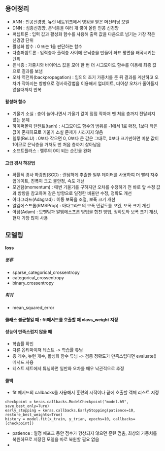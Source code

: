 ## 용어정리
- ANN : 인공신경망, 뉴런 네트워크에서 영감을 받은 머신러닝 모델
- DNN : 심층신경망, 은닉층을 여러 개 쌓아 올린 인공 신경망
- 퍼셉트론 : 입력 값과 활성화 함수를 사용해 출력 값을 다음으로 넘기는 가장 작은 신경망 단위
- 활성화 함수 : 0 또는 1을 판단하는 함수
- 다층퍼셉트론 : 입력층과 출력층 사이에 은닉층을 만들어 좌표 평면을 왜곡시키는 단위
- 은닉층 : 가중치와 바이어스 값을 모아 한 번 더 시그모이드 함수를 이용해 최종 값으로 결과를 보냄
- 오차 역전파(backpropagation) : 임의의 초기 가중치를 준 뒤 결과를 계산하고 오차가 작아지는 방향으로 경사하강법을 이용해서 업데이트, 더이상 오차가 줄어들지 않을때까지 반복

#### 활성화 함수
- 기울기 소실 : 층이 늘어나면서 기울기 값이 점점 작아져 맨 처음 층까지 전달되지 않는 문제
- 하이퍼볼릭 탄젠트(tanh) : 시그모이드 함수의 범위를 -1에서 1로 확장, 1보다 작은 값이 존재하므로 기울기 소실 문제가 사라지지 않음
- 렐루(ReLU) : 0보다 작으면 0, 0보다 큰 값은 그대로, 0보다 크기만하면 미분 값이 1이므로 은닉층을 거쳐도 맨 처음 층까지 살아남음
- 소프트플러스 : 렐루의 0이 되는 순간을 완화

#### 고급 경사 하강법
- 확률적 경사 하강법(SGD) : 랜덤하게 추출한 일부 데이터를 사용하여 더 빨리 자주 업데이트, 진폭이 크고 불안정, 속도 개선
- 모멘텀(momentum) : 매번 기울기를 구하지만 오차를 수정하기 전 바로 앞 수정 값과 방향을 참고하여 같은 방향으로 일정한 비율만 수정, 정확도 개선
- 아다그라드(Adagrad) : 이동 보폭을 조절, 보폭 크기 개선
- 알엠에스프롭(RMSProp) : 아다그라드의 보폭 민감도를 보완, 보폭 크기 개선
- 아담(Adam) : 모멘텀과 알엠에스프롭 방법을 합친 방법, 정확도와 보폭 크기 개선, 현재 가장 많이 사용

## 모델링
#### loss
##### 분류
- sparse_categorical_crossentropy
- categorical_crossentropy
- binary_crossentropy
##### 회귀
- mean_squared_error

#### 클래스 불균형일 때 : fit메서드를 호출할 때 class_weight 지정
#### 성능이 만족스럽지 않을 때 
- 학습률 확인
- 다른 옵티마이저 테스트 -> 학습률 튜닝
- 층 개수, 뉴런 개수, 활성화 함수 튜닝
-> 검증 정확도가 만족스럽다면 evaluate()메서드 사용
- 테스트 세트에서 튜닝하면 일반화 오차를 매우 낙관적으로 추정
#### 콜백
- fit 메서드의 callbacks를 사용해서 훈련의 시작이나 끝에 호출할 객체 리스트 지정
```
checkpoint = keras.callbacks.ModelCheckpoint("model.h5", save_best_only=Ture)
early_stopping = keras.callbacks.EarlyStopping(patience=10, restore_best_weights=True)
history = model.fit(x_train, y_trian, epochs=10, callbacks=[checkpoint])
```
- patience : 일정 에포크 동안 점수가 향상되지 않으면 훈련 멈춤, 최상의 가중치를 복원하므로 저장된 모델을 따로 복원할 필요 없음
- 
